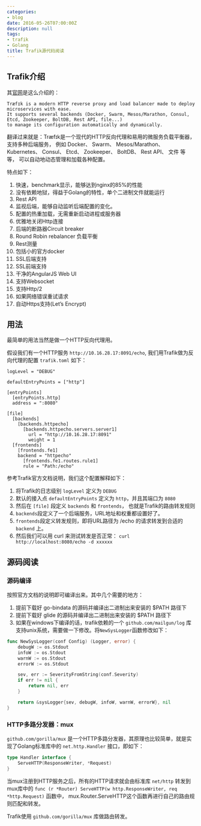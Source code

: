 ```yaml
---
categories:
- blog
date: 2016-05-26T07:00:00Z
description: null
tags:
- trafik
- Golang
title: Trafik源代码阅读
---
```


## Trafik介绍

其[官网](https://docs.traefik.io/)是这么介绍的：

```
Træfɪk is a modern HTTP reverse proxy and load balancer made to deploy microservices with ease. 
It supports several backends (Docker, Swarm, Mesos/Marathon, Consul, Etcd, Zookeeper, BoltDB, Rest API, file...) 
to manage its configuration automatically and dynamically.
```

翻译过来就是：Træfɪk是一个现代的HTTP反向代理和易用的微服务负载平衡器，支持多种后端服务，
例如 Docker、 Swarm、 Mesos/Marathon、 Kubernetes、 Consul、 Etcd、 Zookeeper、 BoltDB、 Rest API、 文件 等等，
可以自动地动态管理和加载各种配置。

特点如下：

1. 快速，benchmark显示，能够达到nginx的85%的性能
1. 没有依赖地狱，得益于Golang的特性，单个二进制文件就能运行
1. Rest API
1. 监视后端，能够自动监听后端配置的变化。
1. 配置的热重加载，无需重新启动进程或服务器
1. 优雅地关闭Http连接
1. 后端的断路器Circuit breaker
1. Round Robin rebalancer 负载平衡
1. Rest测量
1. 包括小的官方docker
1. SSL后端支持
1. SSL前端支持
1. 干净的AngularJS Web UI
1. 支持Websocket
1. 支持Http/2
1. 如果网络错误重试请求
1. 自动Https支持(Let’s Encrypt)

## 用法

最简单的用法当然是做一个HTTP反向代理用。

假设我们有一个HTTP服务 `http://10.16.28.17:8091/echo`, 我们用Trafik做为反向代理的配置 `trafik.toml` 如下：

```shell
logLevel = "DEBUG"

defaultEntryPoints = ["http"]

[entryPoints]
  [entryPoints.http]
  address = ":8080"

[file]
  [backends]
    [backends.httpecho]
      [backends.httpecho.servers.server1]
        url = "http://10.16.28.17:8091"
        weight = 1
  [frontends]
    [frontends.fe1]
    backend = "httpecho"
      [frontends.fe1.routes.rule1]
      rule = "Path:/echo"
```

参考Trafik官方文档说明，我们这个配置解释如下：

1. 将Trafik的日志级别 `logLevel` 定义为 `DEBUG`
1. 默认的接入点 `defaultEntryPoints` 定义为 `http`，并且其端口为 `8080` 
1. 然后在 `[file]` 段定义 `backends` 和 `frontends`， 也就是Trafik的路由转发规则
1. `backends`段定义了一个后端服务，URL地址和权重都设置好了。 
1. `frontends`段定义转发规则，即将URL路径为 /echo 的请求转发到合适的 `backend` 上。
1. 然后我们可以用 curl 来测试转发是否正常： `curl http://localhost:8080/echo -d xxxxxx`

## 源码阅读

### 源码编译

按照官方文档的说明即可编译出来。其中几个需要的地方：

1. 提前下载好 go-bindata 的源码并编译出二进制出来安装的 $PATH 路径下
1. 提前下载好 glide 的源码并编译出二进制出来安装的 $PATH 路径下
1. 如果在windows下编译的话，trafik依赖的一个 `github.com/mailgun/log` 库支持unix系统，需要做一下修改。将`NewSysLogger`函数修改如下：

```go
func NewSysLogger(conf Config) (Logger, error) {
	debugW := os.Stdout
	infoW := os.Stdout
	warnW := os.Stdout
	errorW := os.Stdout

	sev, err := SeverityFromString(conf.Severity)
	if err != nil {
		return nil, err
	}

	return &sysLogger{sev, debugW, infoW, warnW, errorW}, nil
}
```

### HTTP多路分发器：mux

`github.com/gorilla/mux` 是一个HTTP多路分发器，其原理也比较简单，就是实现了Golang标准库中的 `net.http.Handler` 接口，即如下：

```go
type Handler interface {
    ServeHTTP(ResponseWriter, *Request)
}
```

当mux注册到HTTP服务之后，所有的HTTP请求就会由标准库 `net/http` 转发到mux库中的 `func (r *Router) ServeHTTP(w http.ResponseWriter, req *http.Request)` 函数中，
mux.Router.ServeHTTP这个函数再进行自己的路由规则匹配和转发。

Trafik使用 `github.com/gorilla/mux` 库做路由转发。
